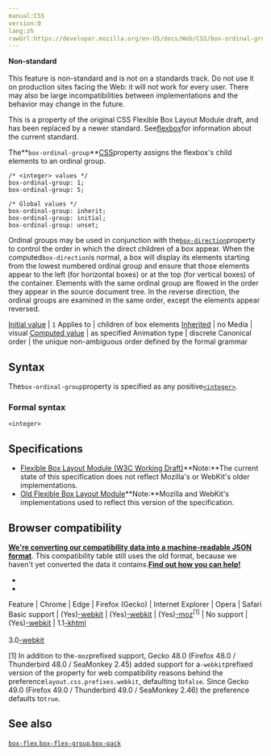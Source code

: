 ```yaml
---
manual:CSS
version:0
lang:zh
rawUrl:https://developer.mozilla.org/en-US/docs/Web/CSS/box-ordinal-group#Syntax
---
```






**Non-standard**<br></br>This feature is non-standard and is not on a standards track. Do not use it on production sites facing the Web: it will not work for every user. There may also be large incompatibilities between implementations and the behavior may change in the future.





This is a property of the original CSS Flexible Box Layout Module draft, and has been replaced by a newer standard. See[flexbox](%36179 "")for information about the current standard.



The**`box-ordinal-group`**[CSS](%427 "")property assigns the flexbox&#39;s child elements to an ordinal group.


```
/* <integer> values */
box-ordinal-group: 1;
box-ordinal-group: 5;

/* Global values */
box-ordinal-group: inherit;
box-ordinal-group: initial;
box-ordinal-group: unset;
```


Ordinal groups may be used in conjunction with the[`box-direction`](%36344 "The box-direction CSS property specifies whether a box lays out its contents normally (from the top or left edge), or in reverse (from the bottom or right edge).")property to control the order in which the direct children of a box appear. When the computed`box-direction`is normal, a box will display its elements starting from the lowest numbered ordinal group and ensure that those elements appear to the left (for horizontal boxes) or at the top (for vertical boxes) of the container. Elements with the same ordinal group are flowed in the order they appear in the source document tree. In the reverse direction, the ordinal groups are examined in the same order, except the elements appear reversed.


[Initial value](%28552 "") | `1` 
Applies to | children of box elements 
[Inherited](%28555 "") | no 
Media | visual 
[Computed value](%28556 "") | as specified 
Animation type | discrete 
Canonical order | the unique non-ambiguous order defined by the formal grammar 


## Syntax<a name="Syntax"></a>


The`box-ordinal-group`property is specified as any positive[`<integer>`](%28331 "The <integer> CSS data type is a special type of <number> that represents a whole number, whether positive or negative. Integers can be used in numerous CSS properties, such as column-count, counter-increment, grid-column, grid-row, and z-index.").


### Formal syntax<a name="Formal_syntax"></a>

```
<integer>
```

## Specifications<a name="Specifications"></a>

* [Flexible Box Layout Module (W3C Working Draft)](%33643 "")**Note:**The current state of this specification does not reflect Mozilla&#39;s or WebKit&#39;s older implementations.
* [Old Flexible Box Layout Module](%36342 "")**Note:**Mozilla and WebKit&#39;s implementations used to reflect this version of the specification.

## Browser compatibility<a name="Browser_compatibility"></a>


**[We&#39;re converting our compatibility data into a machine-readable JSON format](%3344 "")**. This compatibility table still uses the old format, because we haven&#39;t yet converted the data it contains.**[Find out how you can help!](%3409 "")**


* 
* 

Feature | Chrome | Edge | Firefox (Gecko) | Internet Explorer | Opera | Safari 
Basic support | (Yes)[-webkit](%4489 "The name of this feature is prefixed with '-webkit' as this browser considers it experimental") | (Yes)[-webkit](%4489 "The name of this feature is prefixed with '-webkit' as this browser considers it experimental") | (Yes)[-moz](%4489 "The name of this feature is prefixed with '-moz' as this browser considers it experimental")<sup>[1]</sup> | No support | (Yes)[-webkit](%4489 "The name of this feature is prefixed with '-webkit' as this browser considers it experimental") | 1.1[-khtml](%4489 "The name of this feature is prefixed with '-khtml' as this browser considers it experimental")<br></br>3.0[-webkit](%4489 "The name of this feature is prefixed with '-webkit' as this browser considers it experimental") 





[1] In addition to the`-moz`prefixed support, Gecko 48.0 (Firefox 48.0 / Thunderbird 48.0 / SeaMonkey 2.45) added support for a`-webkit`prefixed version of the property for web compatibility reasons behind the preference`layout.css.prefixes.webkit`, defaulting to`false`. Since Gecko 49.0 (Firefox 49.0 / Thunderbird 49.0 / SeaMonkey 2.46) the preference defaults to`true`.


## See also<a name="See_also"></a>


[`box-flex`](%37014 "This is a property for controlling parts of the XUL box model. It does not match either the old CSS Flexible Box Layout Module drafts for 'box-flex' (which were based on this property) or the behavior of '-webkit-box-flex' (which is based on those drafts). See flexbox for information about the current standard."),[`box-flex-group`](%37015 "This is a property of the original CSS Flexible Box Layout Module draft, and has been replaced by a newer standard. See flexbox for information about the current standard."),[`box-pack`](%36345 "This is a property of the original CSS Flexible Box Layout Module draft, and has been replaced by a newer standard. See flexbox for information about the current standard.")




